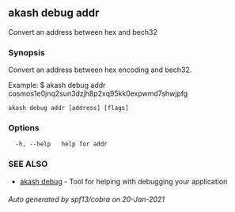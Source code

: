 ## akash debug addr

Convert an address between hex and bech32

### Synopsis

Convert an address between hex encoding and bech32.
			
Example:
$ akash debug addr cosmos1e0jnq2sun3dzjh8p2xq95kk0expwmd7shwjpfg
			

```
akash debug addr [address] [flags]
```

### Options

```
  -h, --help   help for addr
```

### SEE ALSO

* [akash debug](akash_debug.md)	 - Tool for helping with debugging your application

###### Auto generated by spf13/cobra on 20-Jan-2021
